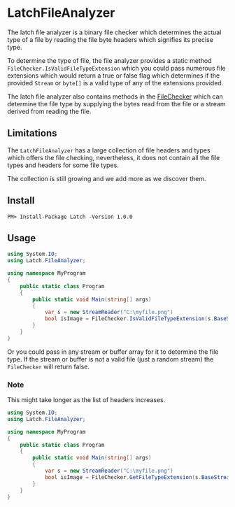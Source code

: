 # LatchFileAnalyzer
The latch file analyzer is a binary file checker which determines the actual type of a file by reading
the file byte headers which signifies its precise type.

To determine the type of file, the file analyzer provides a static method `FileChecker.IsValidFileTypeExtension`
which you could pass numerous file extensions which would return a true or false flag which determines if the
provided `Stream` or `byte[]` is a valid type of any of the extensions provided.

The latch file analyzer also contains methods in the [FileChecker](./FileChecker.cs) which can determine the
file type by supplying the bytes read from the file or a stream derived from reading the file.

## Limitations
The `LatchFileAnalyzer` has a large collection of file headers and types which offers the file checking,
nevertheless, it does not contain all the file types and headers for some file types.

The collection is still growing and we add more as we discover them.

## Install

```
PM> Install-Package Latch -Version 1.0.0
```

## Usage

``` C#
using System.IO;
using Latch.FileAnalyzer;

using namespace MyProgram
{
	public static class Program
	{
		public static void Main(string[] args)
		{
			var s = new StreamReader("C:\myfile.png")
			bool isImage = FileChecker.IsValidFileTypeExtension(s.BaseStream, ".png", ".jpg", ".svg")
		}
	}
}
```

Or you could pass in any stream or buffer array for it to determine the file type. If the stream or buffer
is not a valid file (just a random stream) the `FileChecker` will return false.

### Note
This might take longer as the list of headers increases.

``` C#
using System.IO;
using Latch.FileAnalyzer;

using namespace MyProgram
{
	public static class Program
	{
		public static void Main(string[] args)
		{
			var s = new StreamReader("C:\myfile.png")
			bool isImage = FileChecker.GetFileTypeExtension(s.BaseStream, out string extension)
		}
	}
}
```
